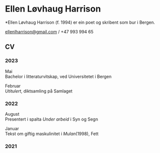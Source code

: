 # Ellen Løvhaug Harrison

*Ellen Løvhaug Harrison (f. 1994) er ein poet og skribent som bur i Bergen.  
  
ellenlharrison@gmail.com / +47 993 994 65
  
  
## CV

### 2023

Mai  
Bachelor i litteraturvitskap, ved Universitetet i Bergen 

Februar  
*Utitulert*, diktsamling på Samlaget


### 2022

August  
Presentert i spalta *Under arbeid* i Syn og Segn  
  
Januar  
Tekst om giftig maskulinitet i _Mulan_(1998), Fett  

### 2021
